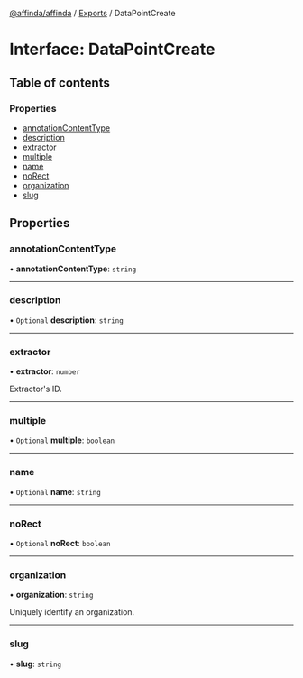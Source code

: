 [@affinda/affinda](../README.md) / [Exports](../modules.md) / DataPointCreate

# Interface: DataPointCreate

## Table of contents

### Properties

- [annotationContentType](DataPointCreate.md#annotationcontenttype)
- [description](DataPointCreate.md#description)
- [extractor](DataPointCreate.md#extractor)
- [multiple](DataPointCreate.md#multiple)
- [name](DataPointCreate.md#name)
- [noRect](DataPointCreate.md#norect)
- [organization](DataPointCreate.md#organization)
- [slug](DataPointCreate.md#slug)

## Properties

### annotationContentType

• **annotationContentType**: `string`

___

### description

• `Optional` **description**: `string`

___

### extractor

• **extractor**: `number`

Extractor's ID.

___

### multiple

• `Optional` **multiple**: `boolean`

___

### name

• `Optional` **name**: `string`

___

### noRect

• `Optional` **noRect**: `boolean`

___

### organization

• **organization**: `string`

Uniquely identify an organization.

___

### slug

• **slug**: `string`
